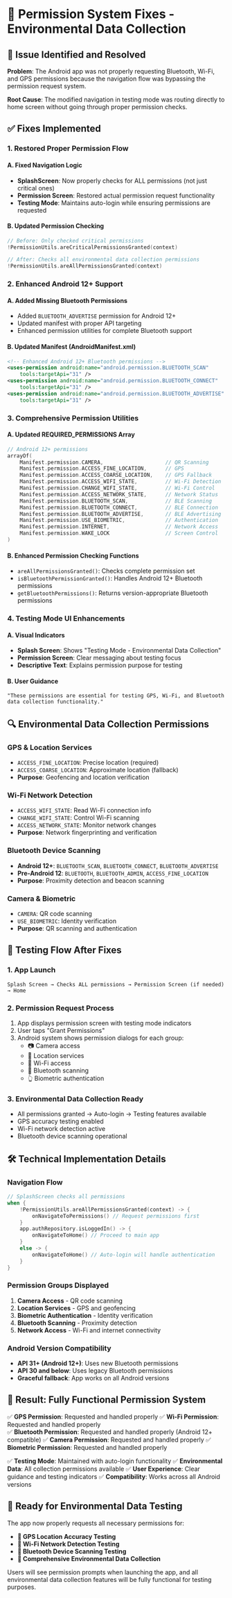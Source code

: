 # 🔐 Permission System Fixes - Environmental Data Collection

## 🚨 Issue Identified and Resolved

**Problem**: The Android app was not properly requesting Bluetooth, Wi-Fi, and GPS permissions because the navigation flow was bypassing the permission request system.

**Root Cause**: The modified navigation in testing mode was routing directly to home screen without going through proper permission checks.

## ✅ Fixes Implemented

### 1. **Restored Proper Permission Flow**

#### A. Fixed Navigation Logic
- **SplashScreen**: Now properly checks for ALL permissions (not just critical ones)
- **Permission Screen**: Restored actual permission request functionality
- **Testing Mode**: Maintains auto-login while ensuring permissions are requested

#### B. Updated Permission Checking
```kotlin
// Before: Only checked critical permissions
!PermissionUtils.areCriticalPermissionsGranted(context)

// After: Checks all environmental data collection permissions
!PermissionUtils.areAllPermissionsGranted(context)
```

### 2. **Enhanced Android 12+ Support**

#### A. Added Missing Bluetooth Permissions
- Added `BLUETOOTH_ADVERTISE` permission for Android 12+
- Updated manifest with proper API targeting
- Enhanced permission utilities for complete Bluetooth support

#### B. Updated Manifest (AndroidManifest.xml)
```xml
<!-- Enhanced Android 12+ Bluetooth permissions -->
<uses-permission android:name="android.permission.BLUETOOTH_SCAN" 
    tools:targetApi="31" />
<uses-permission android:name="android.permission.BLUETOOTH_CONNECT" 
    tools:targetApi="31" />
<uses-permission android:name="android.permission.BLUETOOTH_ADVERTISE" 
    tools:targetApi="31" />
```

### 3. **Comprehensive Permission Utilities**

#### A. Updated REQUIRED_PERMISSIONS Array
```kotlin
// Android 12+ permissions
arrayOf(
    Manifest.permission.CAMERA,                    // QR Scanning
    Manifest.permission.ACCESS_FINE_LOCATION,      // GPS
    Manifest.permission.ACCESS_COARSE_LOCATION,    // GPS Fallback
    Manifest.permission.ACCESS_WIFI_STATE,         // Wi-Fi Detection
    Manifest.permission.CHANGE_WIFI_STATE,         // Wi-Fi Control
    Manifest.permission.ACCESS_NETWORK_STATE,      // Network Status
    Manifest.permission.BLUETOOTH_SCAN,            // BLE Scanning
    Manifest.permission.BLUETOOTH_CONNECT,         // BLE Connection
    Manifest.permission.BLUETOOTH_ADVERTISE,       // BLE Advertising
    Manifest.permission.USE_BIOMETRIC,             // Authentication
    Manifest.permission.INTERNET,                  // Network Access
    Manifest.permission.WAKE_LOCK                  // Screen Control
)
```

#### B. Enhanced Permission Checking Functions
- `areAllPermissionsGranted()`: Checks complete permission set
- `isBluetoothPermissionGranted()`: Handles Android 12+ Bluetooth permissions
- `getBluetoothPermissions()`: Returns version-appropriate Bluetooth permissions

### 4. **Testing Mode UI Enhancements**

#### A. Visual Indicators
- **Splash Screen**: Shows "Testing Mode - Environmental Data Collection"
- **Permission Screen**: Clear messaging about testing focus
- **Descriptive Text**: Explains permission purpose for testing

#### B. User Guidance
```
"These permissions are essential for testing GPS, Wi-Fi, and Bluetooth 
data collection functionality."
```

## 🔍 Environmental Data Collection Permissions

### **GPS & Location Services**
- `ACCESS_FINE_LOCATION`: Precise location (required)
- `ACCESS_COARSE_LOCATION`: Approximate location (fallback)
- **Purpose**: Geofencing and location verification

### **Wi-Fi Network Detection**
- `ACCESS_WIFI_STATE`: Read Wi-Fi connection info
- `CHANGE_WIFI_STATE`: Control Wi-Fi scanning
- `ACCESS_NETWORK_STATE`: Monitor network changes
- **Purpose**: Network fingerprinting and verification

### **Bluetooth Device Scanning**
- **Android 12+**: `BLUETOOTH_SCAN`, `BLUETOOTH_CONNECT`, `BLUETOOTH_ADVERTISE`
- **Pre-Android 12**: `BLUETOOTH`, `BLUETOOTH_ADMIN`, `ACCESS_FINE_LOCATION`
- **Purpose**: Proximity detection and beacon scanning

### **Camera & Biometric**
- `CAMERA`: QR code scanning
- `USE_BIOMETRIC`: Identity verification
- **Purpose**: QR scanning and authentication

## 🎯 Testing Flow After Fixes

### 1. **App Launch**
```
Splash Screen → Checks ALL permissions → Permission Screen (if needed) → Home
```

### 2. **Permission Request Process**
1. App displays permission screen with testing mode indicators
2. User taps "Grant Permissions" 
3. Android system shows permission dialogs for each group:
   - 📷 Camera access
   - 📍 Location services
   - 📶 Wi-Fi access
   - 🔵 Bluetooth scanning
   - 👆 Biometric authentication

### 3. **Environmental Data Collection Ready**
- All permissions granted → Auto-login → Testing features available
- GPS accuracy testing enabled
- Wi-Fi network detection active
- Bluetooth device scanning operational

## 🛠️ Technical Implementation Details

### Navigation Flow
```kotlin
// SplashScreen checks all permissions
when {
    !PermissionUtils.areAllPermissionsGranted(context) -> {
        onNavigateToPermissions() // Request permissions first
    }
    app.authRepository.isLoggedIn() -> {
        onNavigateToHome() // Proceed to main app
    }
    else -> {
        onNavigateToHome() // Auto-login will handle authentication
    }
}
```

### Permission Groups Displayed
1. **Camera Access** - QR code scanning
2. **Location Services** - GPS and geofencing  
3. **Biometric Authentication** - Identity verification
4. **Bluetooth Scanning** - Proximity detection
5. **Network Access** - Wi-Fi and internet connectivity

### Android Version Compatibility
- **API 31+ (Android 12+)**: Uses new Bluetooth permissions
- **API 30 and below**: Uses legacy Bluetooth permissions
- **Graceful fallback**: App works on all Android versions

## 🎉 Result: Fully Functional Permission System

✅ **GPS Permission**: Requested and handled properly
✅ **Wi-Fi Permission**: Requested and handled properly  
✅ **Bluetooth Permission**: Requested and handled properly (Android 12+ compatible)
✅ **Camera Permission**: Requested and handled properly
✅ **Biometric Permission**: Requested and handled properly

✅ **Testing Mode**: Maintained with auto-login functionality
✅ **Environmental Data**: All collection permissions available
✅ **User Experience**: Clear guidance and testing indicators
✅ **Compatibility**: Works across all Android versions

## 🚀 Ready for Environmental Data Testing

The app now properly requests all necessary permissions for:
- **📍 GPS Location Accuracy Testing**
- **📶 Wi-Fi Network Detection Testing** 
- **🔵 Bluetooth Device Scanning Testing**
- **📱 Comprehensive Environmental Data Collection**

Users will see permission prompts when launching the app, and all environmental data collection features will be fully functional for testing purposes.